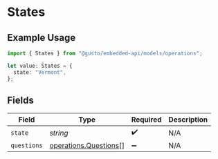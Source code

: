 # States

## Example Usage

```typescript
import { States } from "@gusto/embedded-api/models/operations";

let value: States = {
  state: "Vermont",
};
```

## Fields

| Field                                                          | Type                                                           | Required                                                       | Description                                                    |
| -------------------------------------------------------------- | -------------------------------------------------------------- | -------------------------------------------------------------- | -------------------------------------------------------------- |
| `state`                                                        | *string*                                                       | :heavy_check_mark:                                             | N/A                                                            |
| `questions`                                                    | [operations.Questions](../../models/operations/questions.md)[] | :heavy_minus_sign:                                             | N/A                                                            |